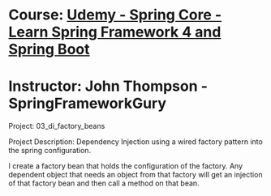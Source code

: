 # Course: [Udemy - Spring Core - Learn Spring Framework 4 and Spring Boot](https://www.udemy.com/course/spring-core/learn/lecture/4490768#overview)
# Instructor: John Thompson - SpringFrameworkGury

Project: 03_di_factory_beans

Project Description: Dependency Injection using a wired factory pattern into the spring configuration. 

I create a factory bean that holds the configuration of the factory. 
Any dependent object that needs an object from that factory will get an injection of that factory bean and then call a method on that bean.
